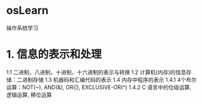 # osLearn
操作系统学习

# 1. 信息的表示和处理

  1.1 二进制，八进制，十进制，十六进制的表示与转换
  1.2 计算机(内存)的信息存储：二进制存储
  1.3 机器码和汇编代码的表示
  1.4 内存中程序的表示
    1.4.1 4个布尔运算：NOT(~), AND(&), OR(|), EXCLUSIVE-OR(^) 
    1.4.2 C 语言中的位级运算, 逻辑运算, 移位运算
      
  
